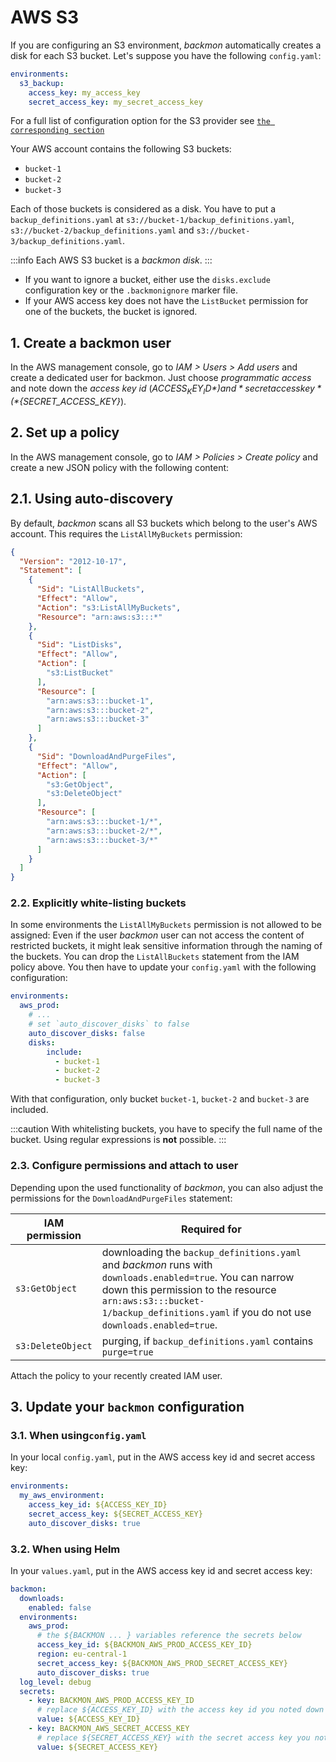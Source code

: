 # AWS S3

If you are configuring an S3 environment, *backmon* automatically creates a disk for each S3 bucket. Let's suppose you
have the following `config.yaml`:

```yaml
environments:
  s3_backup:
    access_key: my_access_key
    secret_access_key: my_secret_access_key
```

For a full list of configuration option for the S3 provider see [`the corresponding section`](../01-overview.md#available-configuration-keys)

Your AWS account contains the following S3 buckets:

- `bucket-1`
- `bucket-2`
- `bucket-3`

Each of those buckets is considered as a disk. You have to put a `backup_definitions.yaml`
at `s3://bucket-1/backup_definitions.yaml`, `s3://bucket-2/backup_definitions.yaml`
and `s3://bucket-3/backup_definitions.yaml`.

:::info
Each AWS S3 bucket is a *backmon disk*.
:::

- If you want to ignore a bucket, either use the `disks.exclude` configuration key or the `.backmonignore` marker file.
- If your AWS access key does not have the `ListBucket` permission for one of the buckets, the bucket is ignored.

## 1. Create a backmon user

In the AWS management console, go to *IAM > Users > Add users* and create a dedicated user for backmon. Just choose
*programmatic access* and note down the *access key id* (*${ACCESS_KEY_ID}*) and *secret access key* (
*${SECRET_ACCESS_KEY}*).

## 2. Set up a policy

In the AWS management console, go to *IAM > Policies > Create policy* and create a new JSON policy with the following
content:

## 2.1. Using auto-discovery

By default, *backmon* scans all S3 buckets which belong to the user's AWS account. This requires the `ListAllMyBuckets`
permission:

```json
{
  "Version": "2012-10-17",
  "Statement": [
    {
      "Sid": "ListAllBuckets",
      "Effect": "Allow",
      "Action": "s3:ListAllMyBuckets",
      "Resource": "arn:aws:s3:::*"
    },
    {
      "Sid": "ListDisks",
      "Effect": "Allow",
      "Action": [
        "s3:ListBucket"
      ],
      "Resource": [
        "arn:aws:s3:::bucket-1",
        "arn:aws:s3:::bucket-2",
        "arn:aws:s3:::bucket-3"
      ]
    },
    {
      "Sid": "DownloadAndPurgeFiles",
      "Effect": "Allow",
      "Action": [
        "s3:GetObject",
        "s3:DeleteObject"
      ],
      "Resource": [
        "arn:aws:s3:::bucket-1/*",
        "arn:aws:s3:::bucket-2/*",
        "arn:aws:s3:::bucket-3/*"
      ]
    }
  ]
}
```

### 2.2. Explicitly white-listing buckets

In some environments the `ListAllMyBuckets` permission is not allowed to be assigned: Even if the user *backmon* user
can not access the content of restricted buckets, it might leak sensitive information through the naming of the buckets.
You can drop the `ListAllBuckets` statement from the IAM policy above. You then have to update your `config.yaml` with
the following configuration:

```yaml
environments:
  aws_prod:
    # ...
    # set `auto_discover_disks` to false
    auto_discover_disks: false
    disks:
        include:
          - bucket-1
          - bucket-2
          - bucket-3
```

With that configuration, only bucket `bucket-1`, `bucket-2` and `bucket-3` are included.

:::caution
With whitelisting buckets, you have to specify the full name of the bucket. Using regular expressions is __not__
possible.
:::

### 2.3. Configure permissions and attach to user

Depending upon the used functionality of *backmon*, you can also adjust the permissions for the `DownloadAndPurgeFiles`
statement:

| IAM permission    | Required for                                                                                                                                                                                                                                |
|-------------------|---------------------------------------------------------------------------------------------------------------------------------------------------------------------------------------------------------------------------------------------| 
| `s3:GetObject`    | downloading the `backup_definitions.yaml` and *backmon* runs with `downloads.enabled=true`. You can narrow down this permission to the resource `arn:aws:s3:::bucket-1/backup_definitions.yaml` if you do not use `downloads.enabled=true`. |
| `s3:DeleteObject` | purging, if `backup_definitions.yaml` contains `purge=true`                                                                                                                                                                                 |

Attach the policy to your recently created IAM user.

## 3. Update your `backmon` configuration

### 3.1. When using`config.yaml`

In your local `config.yaml`, put in the AWS access key id and secret access key:

```yaml
environments:
  my_aws_environment:
    access_key_id: ${ACCESS_KEY_ID}
    secret_access_key: ${SECRET_ACCESS_KEY}
    auto_discover_disks: true
```

### 3.2. When using Helm

In your `values.yaml`, put in the AWS access key id and secret access key:

```yaml
backmon:
  downloads:
    enabled: false
  environments:
    aws_prod:
      # the ${BACKMON ... } variables reference the secrets below
      access_key_id: ${BACKMON_AWS_PROD_ACCESS_KEY_ID}
      region: eu-central-1
      secret_access_key: ${BACKMON_AWS_PROD_SECRET_ACCESS_KEY}
      auto_discover_disks: true
  log_level: debug
  secrets:
    - key: BACKMON_AWS_PROD_ACCESS_KEY_ID
      # replace ${ACCESS_KEY_ID} with the access key id you noted down previously
      value: ${ACCESS_KEY_ID}
    - key: BACKMON_AWS_SECRET_ACCESS_KEY
      # replace ${SECRET_ACCESS_KEY} with the secret access key you noted down previously
      value: ${SECRET_ACCESS_KEY}
```
